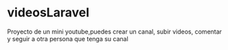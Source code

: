 # videosLaravel
Proyecto de un mini youtube,puedes crear un canal, subir videos, comentar y seguir a otra persona que tenga su canal 
